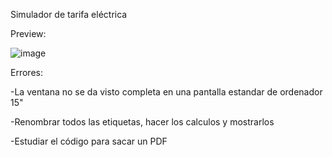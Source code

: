 
Simulador de tarifa eléctrica


Preview:

![image](https://user-images.githubusercontent.com/25538565/157791449-c8b43e52-4701-4aca-a238-91b400868f6e.png)


Errores:

-La ventana no se da visto completa en una pantalla estandar de ordenador 15"

-Renombrar todos las etiquetas, hacer los calculos y mostrarlos

-Estudiar el código para sacar un PDF
